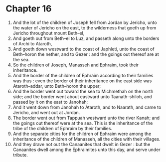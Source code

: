 # Chapter 16

1. And the lot of the children of Joseph fell from Jordan by Jericho, unto the water of Jericho on the east, to the wilderness that goeth up from Jericho throughout mount Beth–el,
2. And goeth out from Beth–el to Luz, and passeth along unto the borders of Archi to Ataroth,
3. And goeth down westward to the coast of Japhleti, unto the coast of Beth–horon the nether, and to Gezer : and the goings out thereof are at the sea.
4. So the children of Joseph, Manasseh and Ephraim, took their inheritance.
5. And the border of the children of Ephraim according to their families was thus : even the border of their inheritance on the east side was Ataroth–addar, unto Beth–horon the upper;
6. And the border went out toward the sea to Michmethah on the north side; and the border went about eastward unto Taanath–shiloh, and passed by it on the east to Janohah;
7. And it went down from Janohah to Ataroth, and to Naarath, and came to Jericho, and went out at Jordan.
8. The border went out from Tappuah westward unto the river Kanah; and the goings out thereof were at the sea. This is the inheritance of the tribe of the children of Ephraim by their families.
9. And the separate cities for the children of Ephraim were among the inheritance of the children of Manasseh, all the cities with their villages.
10. And they drave not out the Canaanites that dwelt in Gezer : but the Canaanites dwell among the Ephraimites unto this day, and serve under tribute.

